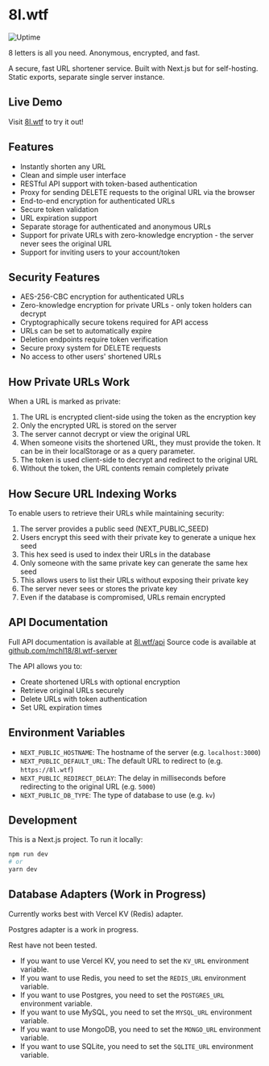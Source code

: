 # 8l.wtf

![Uptime](https://status.mgerullis.com/api/badge/2/uptime?style=flat-square)

8 letters is all you need.
Anonymous, encrypted, and fast.

A secure, fast URL shortener service.
Built with Next.js but for self-hosting.
Static exports, separate single server instance.

## Live Demo

Visit [8l.wtf](https://8l.wtf) to try it out!

## Features

- Instantly shorten any URL
- Clean and simple user interface
- RESTful API support with token-based authentication
- Proxy for sending DELETE requests to the original URL via the browser
- End-to-end encryption for authenticated URLs
- Secure token validation
- URL expiration support
- Separate storage for authenticated and anonymous URLs
- Support for private URLs with zero-knowledge encryption - the server never sees the original URL
- Support for inviting users to your account/token

## Security Features

- AES-256-CBC encryption for authenticated URLs
- Zero-knowledge encryption for private URLs - only token holders can decrypt
- Cryptographically secure tokens required for API access
- URLs can be set to automatically expire
- Deletion endpoints require token verification
- Secure proxy system for DELETE requests
- No access to other users' shortened URLs

## How Private URLs Work

When a URL is marked as private:

1. The URL is encrypted client-side using the token as the encryption key
2. Only the encrypted URL is stored on the server
3. The server cannot decrypt or view the original URL
4. When someone visits the shortened URL, they must provide the token. It can be in their localStorage or as a query parameter.
5. The token is used client-side to decrypt and redirect to the original URL
6. Without the token, the URL contents remain completely private

## How Secure URL Indexing Works

To enable users to retrieve their URLs while maintaining security:

1. The server provides a public seed (NEXT_PUBLIC_SEED)
2. Users encrypt this seed with their private key to generate a unique hex seed
3. This hex seed is used to index their URLs in the database
4. Only someone with the same private key can generate the same hex seed
5. This allows users to list their URLs without exposing their private key
6. The server never sees or stores the private key
7. Even if the database is compromised, URLs remain encrypted

## API Documentation

Full API documentation is available at [8l.wtf/api](https://8l.wtf/api)
Source code is available at [github.com/mchl18/8l.wtf-server](https://github.com/mchl18/8l.wtf-server)

The API allows you to:

- Create shortened URLs with optional encryption
- Retrieve original URLs securely
- Delete URLs with token authentication
- Set URL expiration times

## Environment Variables

- `NEXT_PUBLIC_HOSTNAME`: The hostname of the server (e.g. `localhost:3000`)
- `NEXT_PUBLIC_DEFAULT_URL`: The default URL to redirect to (e.g. `https://8l.wtf`)
- `NEXT_PUBLIC_REDIRECT_DELAY`: The delay in milliseconds before redirecting to the original URL (e.g. `5000`)
- `NEXT_PUBLIC_DB_TYPE`: The type of database to use (e.g. `kv`)

## Development

This is a Next.js project. To run it locally:

```bash
npm run dev
# or
yarn dev
```

## Database Adapters (Work in Progress)

Currently works best with Vercel KV (Redis) adapter.

Postgres adapter is a work in progress.

Rest have not been tested.

- If you want to use Vercel KV, you need to set the `KV_URL` environment variable.
- If you want to use Redis, you need to set the `REDIS_URL` environment variable.
- If you want to use Postgres, you need to set the `POSTGRES_URL` environment variable.
- If you want to use MySQL, you need to set the `MYSQL_URL` environment variable.
- If you want to use MongoDB, you need to set the `MONGO_URL` environment variable.
- If you want to use SQLite, you need to set the `SQLITE_URL` environment variable.
